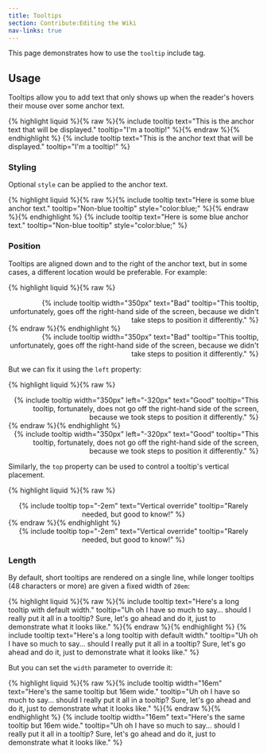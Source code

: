 ```yaml
---
title: Tooltips
section: Contribute:Editing the Wiki
nav-links: true
---
```


This page demonstrates how to use the `tooltip` include tag.

## Usage

Tooltips allow you to add text that only shows up when the reader's hovers their mouse over some anchor text.

{% highlight liquid %}{% raw %}{% include tooltip text="This is the anchor text that will be displayed." tooltip="I'm a tooltip!" %}{% endraw %}{% endhighlight %}
{% include tooltip text="This is the anchor text that will be displayed." tooltip="I'm a tooltip!" %}

### Styling

Optional `style` can be applied to the anchor text.

{% highlight liquid %}{% raw %}{% include tooltip text="Here is some blue anchor text." tooltip="Non-blue tooltip" style="color:blue;" %}{% endraw %}{% endhighlight %}
{% include tooltip text="Here is some blue anchor text." tooltip="Non-blue tooltip" style="color:blue;" %}

### Position

Tooltips are aligned down and to the right of the anchor text, but in some cases, a different location would be preferable. For example:

{% highlight liquid %}{% raw %}
<div style="text-align: right">
{% include tooltip width="350px" text="Bad" tooltip="This tooltip, unfortunately, goes off the right-hand side of the screen, because we didn't take steps to position it differently." %}
</div>
{% endraw %}{% endhighlight %}

<div style="text-align: right">
{% include tooltip width="350px" text="Bad" tooltip="This tooltip, unfortunately, goes off the right-hand side of the screen, because we didn't take steps to position it differently." %}
</div>

But we can fix it using the `left` property:

{% highlight liquid %}{% raw %}
<div style="text-align: right">
{% include tooltip width="350px" left="-320px" text="Good" tooltip="This tooltip, fortunately, does not go off the right-hand side of the screen, because we took steps to position it differently." %}
</div>
{% endraw %}{% endhighlight %}

<div style="text-align: right">
{% include tooltip width="350px" left="-320px" text="Good" tooltip="This tooltip, fortunately, does not go off the right-hand side of the screen, because we took steps to position it differently." %}
</div>

Similarly, the `top` property can be used to control a tooltip's vertical placement.

{% highlight liquid %}{% raw %}
<div style="text-align: center">
{% include tooltip top="-2em" text="Vertical override" tooltip="Rarely needed, but good to know!" %}
</div>
{% endraw %}{% endhighlight %}

<div style="text-align: center">
{% include tooltip top="-2em" text="Vertical override" tooltip="Rarely needed, but good to know!" %}
</div>

### Length

By default, short tooltips are rendered on a single line, while longer tooltips (48 characters or more) are given a fixed width of `20em`:

{% highlight liquid %}{% raw %}{% include tooltip text="Here's a long tooltip with default width." tooltip="Uh oh I have so much to say... should I really put it all in a tooltip? Sure, let's go ahead and do it, just to demonstrate what it looks like." %}{% endraw %}{% endhighlight %}
{% include tooltip text="Here's a long tooltip with default width." tooltip="Uh oh I have so much to say... should I really put it all in a tooltip? Sure, let's go ahead and do it, just to demonstrate what it looks like." %}

But you can set the `width` parameter to override it:

{% highlight liquid %}{% raw %}{% include tooltip width="16em" text="Here's the same tooltip but 16em wide." tooltip="Uh oh I have so much to say... should I really put it all in a tooltip? Sure, let's go ahead and do it, just to demonstrate what it looks like." %}{% endraw %}{% endhighlight %}
{% include tooltip width="16em" text="Here's the same tooltip but 16em wide." tooltip="Uh oh I have so much to say... should I really put it all in a tooltip? Sure, let's go ahead and do it, just to demonstrate what it looks like." %}
